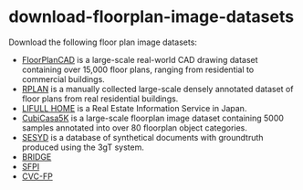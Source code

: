 # download-floorplan-image-datasets

Download the following floor plan image datasets:
- [FloorPlanCAD](https://floorplancad.github.io/) is a large-scale real-world CAD drawing dataset containing over 15,000 floor plans, ranging from residential to commercial buildings.
- [RPLAN](http://staff.ustc.edu.cn/~fuxm/projects/DeepLayout/index.html) is a manually collected large-scale densely annotated dataset of floor plans from real residential buildings.
- [LIFULL HOME](https://www.nii.ac.jp/dsc/idr/en/lifull/) is  a Real Estate Information Service in Japan.
- [CubiCasa5K](https://zenodo.org/records/2613548) is a large-scale floorplan image dataset containing 5000 samples annotated into over 80 floorplan object categories.
- [SESYD](http://mathieu.delalandre.free.fr/projects/sesyd/) is a database of synthetical documents with groundtruth produced using the 3gT system.
- [BRIDGE](http://home.iitj.ac.in/∼chiranjoy/research/dataset/BRIDGE.zip)
- [SFPI](https://cloud.dfki.de/owncloud/index.php/s/mkg5HBBntRbNo8X)
- [CVC-FP](http://dag.cvc.uab.es/resources/floorplans)
